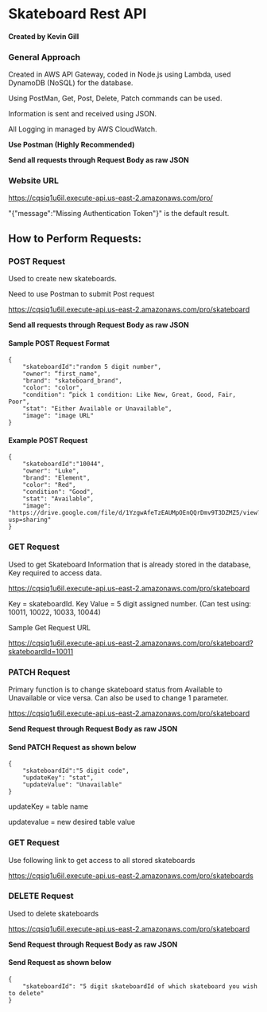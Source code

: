 # Skateboard Rest API
#### Created by Kevin Gill

### General Approach
Created in AWS API Gateway, coded in Node.js using Lambda, used DynamoDB (NoSQL) for the database.

Using PostMan, Get, Post, Delete, Patch commands can be used. 

Information is sent and received using JSON.

All Logging in managed by AWS CloudWatch.


**Use Postman (Highly Recommended)**

**Send all requests through Request Body as raw JSON**



### Website URL
https://cqsiq1u6il.execute-api.us-east-2.amazonaws.com/pro/

"{"message":"Missing Authentication Token"}" is the default result.


## How to Perform Requests:

### POST Request
Used to create new skateboards.

Need to use Postman to submit Post request


https://cqsiq1u6il.execute-api.us-east-2.amazonaws.com/pro/skateboard

**Send all requests through Request Body as raw JSON**

#### Sample POST Request Format
```
{
    "skateboardId":"random 5 digit number",
    "owner": “first_name",
    "brand": "skateboard_brand",
    "color": "color",
    "condition": “pick 1 condition: Like New, Great, Good, Fair, Poor",
    "stat": "Either Available or Unavailable",
    "image": "image URL"
}        
```
#### Example POST Request
```
{
    "skateboardId":"10044",
    "owner": "Luke",
    "brand": "Element",
    "color": "Red",
    "condition": "Good",
    "stat": "Available",
    "image": "https://drive.google.com/file/d/1YzgwAfeTzEAUMpOEnQQrDmv9T3DZMZ5/view?usp=sharing"
}        
```
### GET Request
Used to get Skateboard Information that is already stored in the database, Key required to access data. 

https://cqsiq1u6il.execute-api.us-east-2.amazonaws.com/pro/skateboard

Key = skateboardId. Key Value = 5 digit assigned number. (Can test using: 10011, 10022, 10033, 10044)


Sample Get Request URL

https://cqsiq1u6il.execute-api.us-east-2.amazonaws.com/pro/skateboard?skateboardId=10011

### PATCH Request
Primary function is to change skateboard status from Available to Unavailable or vice versa. Can also be used to change 1 parameter. 

https://cqsiq1u6il.execute-api.us-east-2.amazonaws.com/pro/skateboard

**Send Request through Request Body as raw JSON**

#### Send PATCH Request as shown below 
```
{
    "skateboardId":"5 digit code",
    "updateKey": "stat",
    "updateValue": "Unavailable"
}
```

updateKey = table name

updatevalue = new desired table value


### GET Request

Use following link to get access to all stored skateboards

https://cqsiq1u6il.execute-api.us-east-2.amazonaws.com/pro/skateboards

### DELETE Request

Used to delete skateboards

https://cqsiq1u6il.execute-api.us-east-2.amazonaws.com/pro/skateboard

**Send Request through Request Body as raw JSON**

#### Send Request as shown below 
```
{
    "skateboardId": "5 digit skateboardId of which skateboard you wish to delete"
}
```
